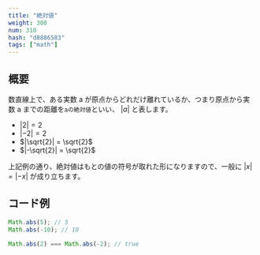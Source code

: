 ```yaml
---
title: "絶対値"
weight: 300
num: 310
hash: "d8886583"
tags: ["math"]
---
```


## 概要

数直線上で、ある実数 a が原点からどれだけ離れているか、つまり原点から実数 a までの距離を`aの絶対値`といい、 $|a|$ と表します。

- $|2| = 2$
- $|-2| = 2$
- $|\sqrt{2}| = \sqrt{2}$
- $|-\sqrt{2}| = \sqrt{2}$

上記例の通り、絶対値はもとの値の符号が取れた形になりますので、一般に $|x|=|-x|$ が成り立ちます。

## コード例

```typescript
Math.abs(5); // 5
Math.abs(-10); // 10

Math.abs(2) === Math.abs(-2); // true
```
